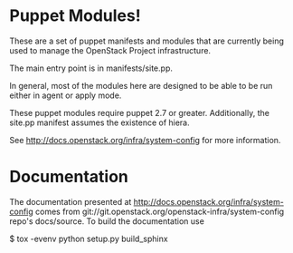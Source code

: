 Puppet Modules!
==============

These are a set of puppet manifests and modules that are currently being
used to manage the OpenStack Project infrastructure.

The main entry point is in manifests/site.pp.

In general, most of the modules here are designed to be able to be run
either in agent or apply mode.

These puppet modules require puppet 2.7 or greater. Additionally, the
site.pp manifest assumes the existence of hiera.

See http://docs.openstack.org/infra/system-config for more information.

Documentation
==============

The documentation presented at http://docs.openstack.org/infra/system-config comes from
git://git.openstack.org/openstack-infra/system-config repo's docs/source.  To
build the documentation use

 $ tox -evenv python setup.py build_sphinx
